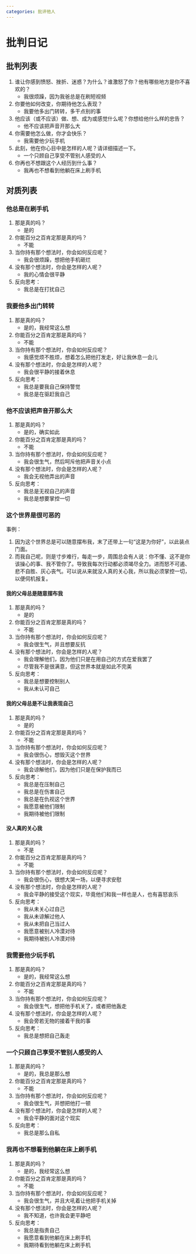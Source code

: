 ```yaml
---
categories: 批评他人
---
```


# 批判日记

## 批判列表

1. 谁让你感到愤怒、挫折、迷惑？为什么？谁激怒了你？他有哪些地方是你不喜欢的？
    - 我很烦躁，因为我爸总是在刷短视频
2. 你要他如何改变，你期待他怎么表现？
    - 我要他多出门转转，多干点别的事
3. 他应该（或不应该）做、想、成为或感觉什么呢？你想给他什么样的忠告？
    - 他不应该把声音开那么大
4. 你需要他怎么做，你才会快乐？
    - 我需要他少玩手机
5. 此刻，他在你心目中是怎样的人呢？请详细描述一下。
    - 一个只顾自己享受不管别人感受的人
6. 你再也不想跟这个人经历到什么事？
    - 我再也不想看到他躺在床上刷手机

## 对质列表

### 他总是在刷手机

1. 那是真的吗？
    - 是的
2. 你能百分之百肯定那是真的吗？
    - 不能
3. 当你持有那个想法时，你会如何反应呢？
    - 我会很烦躁，想把他手机砸烂
4. 没有那个想法时，你会是怎样的人呢？
    - 我的心情会很平静
5. 反向思考：
    - 我总是在打扰自己

### 我要他多出门转转

1. 那是真的吗？
    - 是的，我经常这么想
2. 你能百分之百肯定那是真的吗？
    - 不能
3. 当你持有那个想法时，你会如何反应呢？
    - 我感觉烦不胜烦，想着怎么把他打发走，好让我休息一会儿
4. 没有那个想法时，你会是怎样的人呢？
    - 我会很平静的接着休息
5. 反向思考：
    - 我总是要我自己保持警觉
    - 我总是在驱赶我自己

### 他不应该把声音开那么大

1. 那是真的吗？
    - 是的，确实如此
2. 你能百分之百肯定那是真的吗？
    - 不能
3. 当你持有那个想法时，你会如何反应呢？
    - 我会很生气，然后呵斥他把声音关小点
4. 没有那个想法时，你会是怎样的人呢？
    - 我会无视他弄出的声音
5. 反向思考：
    - 我总是无视自己的声音
    - 我总是想要掌控一切

### 这个世界是很可恶的

事例：

1. 因为这个世界总是可以随意摆布我，末了还带上一句“这是为你好”，以此装点门面。
2. 而我自己呢，则是寸步难行，每走一步，周围总会有人说：你不懂、这不是你该操心的事、我不管你了。导致我每次行动都必须竭尽全力。进而怒不可遏、悲不自胜、灰心丧气。可以说从来就没人真的关心我，所以我必须掌控一切，以便伺机报复。

#### 我的父母总是随意摆布我

1. 那是真的吗？
    - 是的
2. 你能百分之百肯定那是真的吗？
    - 不能
3. 当你持有那个想法时，你会如何反应呢？
    - 我会很生气，并且想要反抗
4. 没有那个想法时，你会是怎样的人呢？
    - 我会理解他们，因为他们只是在用自己的方式在爱我罢了
    - 尽管我不是很满意，但这世界本就是如此不完美
5. 反向思考：
    - 我总是想要控制别人
    - 我从未认可自己

#### 我的父母总是不让我表现自己

1. 那是真的吗？
    - 是的
2. 你能百分之百肯定那是真的吗？
    - 不能
3. 当你持有那个想法时，你会如何反应呢？
    - 我会很伤心，想毁灭这个世界
4. 没有那个想法时，你会是怎样的人呢？
    - 我会谅解他们，因为他们只是在保护我而已
5. 反向思考：
    - 我总是在压制自己
    - 我总是在伤害自己
    - 我总是在仇视这个世界
    - 我愿意被他们限制
    - 我期待被他们限制

#### 没人真的关心我

1. 那是真的吗？
    - 不是
2. 你能百分之百肯定那是真的吗？
    - 不能
3. 当你持有那个想法时，你会如何反应呢？
    - 我会很伤心，很想大哭一场，以便寻求安慰
4. 没有那个想法时，你会是怎样的人呢？
    - 我会平静的接受这个现实，毕竟他们和我一样也是人，也有喜怒哀乐
5. 反向思考：
    - 我从未关心过自己
    - 我从未谅解过他人
    - 我从未把自己当过人
    - 我愿意被别人冷漠对待
    - 我期待被别人冷漠对待

### 我需要他少玩手机

1. 那是真的吗？
    - 是的，我经常这么想
2. 你能百分之百肯定那是真的吗？
    - 不能
3. 当你持有那个想法时，你会如何反应呢？
    - 我会很生气，想把他手机关了，或者把他轰走
4. 没有那个想法时，你会是怎样的人呢？
    - 我会旁若无物的接着干我的事
5. 反向思考：
    - 我总是想把自己轰走

### 一个只顾自己享受不管别人感受的人

1. 那是真的吗？
    - 是的，我总是那么想
2. 你能百分之百肯定那是真的吗？
    - 不能
3. 当你持有那个想法时，你会如何反应呢？
    - 我会很生气，并想把他打一顿
4. 没有那个想法时，你会是怎样的人呢？
    - 我会平静的面对这个现实
5. 反向思考：
    - 我总是那么自私

### 我再也不想看到他躺在床上刷手机

1. 那是真的吗？
    - 是的，我经常这么想
2. 你能百分之百肯定那是真的吗？
    - 不能
3. 当你持有那个想法时，你会如何反应呢？
    - 我会很生气，并且大吼着让他把手机关掉
4. 没有那个想法时，你会是怎样的人呢？
    - 我不知道，也许我会更平静吧
5. 反向思考：
    - 我总是指责自己
    - 我愿意看到他躺在床上刷手机
    - 我期待看到他躺在床上刷手机
